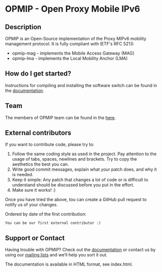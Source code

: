 OPMIP - Open Proxy Mobile IPv6
==============================

Description
-----------

OPMIP is an Open-Source implementation of the Proxy MIPv6 mobility management
protocol. It is fully compliant with IETF's RFC 5213:

* opmip-mag - implements the Mobile Access Gateway (MAG)
* opmip-lma - implements the Local Mobility Anchor (LMA)

How do I get started?
---------------------

Instructions for compiling and installing the software switch can be found in
the [documentation](http://atnog.github.io/opmip/documentation/index.html).

Team
-------

The members of OPMIP team can be found in the
[here](http://atnog.github.io/opmip/members.html).

External contributors
---------------------

If you want to contribute code, please try to:

1. Follow the same coding style as used in the project. Pay attention to the
   usage of tabs, spaces, newlines and brackets. Try to copy the aesthetics the
   best you can.
2. Write good commit messages, explain what your patch does, and why it is
   needed.
3. Keep it simple: Any patch that changes a lot of code or is difficult to
   understand should be discussed before you put in the effort.
4. Make sure it works! :)

Once you have tried the above, tou can create a GitHub pull request to notify
us of your changes.

Ordered by date of the first contribution:

    You can be our first external contributor :)

Support or Contact
------------------

Having trouble with OPMIP? Check out the
[documentation](http://atnog.github.io/opmip/documentation/index.html) or contact
us by using our [mailing lists](https://atnog.av.it.pt/cgi-bin/mailman/listinfo)
and we’ll help you sort it out.

The documentation is available in HTML format, see index.html.
